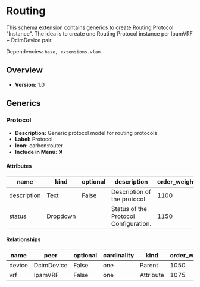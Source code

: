 # Routing

This schema extension contains generics to create Routing Protocol "Instance". The idea is to create one Routing Protocol instance per IpamVRF + DcimDevice pair.

Dependencies: `base, extensions.vlan`

## Overview

- **Version:** 1.0

## Generics

### Protocol

- **Description:** Generic protocol model for routing protocols
- **Label:** Protocol
- **Icon:** carbon:router
- **Include in Menu:** ❌

#### Attributes

| name | kind | optional | description | order_weight | choices |
| ---- | ---- | -------- | ----------- | ------------ | ------- |
| description | Text | False | Description of the protocol | 1100 | `` |
| status | Dropdown |  | Status of the Protocol Configuration. | 1150 | `active, disabled, deleted` |

#### Relationships

| name | peer | optional | cardinality | kind | order_weight | label |
| ---- | ---- | -------- | ----------- | ---- | ------------ | ----- |
| device | DcimDevice | False | one | Parent | 1050 |  |
| vrf | IpamVRF | False | one | Attribute | 1075 | VRF |
